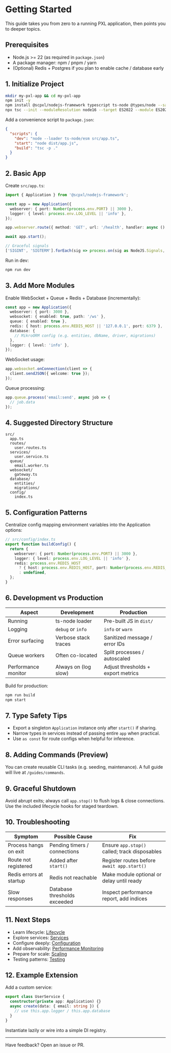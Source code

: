 # Getting Started

This guide takes you from zero to a running PXL application, then points you to deeper topics.

## Prerequisites

- Node.js >= 22 (as required in `package.json`)
- A package manager: npm / pnpm / yarn
- (Optional) Redis + Postgres if you plan to enable cache / database early

## 1. Initialize Project

```bash
mkdir my-pxl-app && cd my-pxl-app
npm init -y
npm install @scpxl/nodejs-framework typescript ts-node @types/node --save-dev
npx tsc --init --moduleResolution node16 --target ES2022 --module ES2022
```

Add a convenience script to `package.json`:

```json
{
  "scripts": {
    "dev": "node --loader ts-node/esm src/app.ts",
    "start": "node dist/app.js",
    "build": "tsc -p ."
  }
}
```

## 2. Basic App

Create `src/app.ts`:

```ts
import { Application } from '@scpxl/nodejs-framework';

const app = new Application({
  webserver: { port: Number(process.env.PORT) || 3000 },
  logger: { level: process.env.LOG_LEVEL || 'info' },
});

app.webserver.route({ method: 'GET', url: '/health', handler: async () => ({ ok: true }) });

await app.start();

// Graceful signals
['SIGINT', 'SIGTERM'].forEach(sig => process.on(sig as NodeJS.Signals, () => app.stop()));
```

Run in dev:

```bash
npm run dev
```

## 3. Add More Modules

Enable WebSocket + Queue + Redis + Database (incrementally):

```ts
const app = new Application({
  webserver: { port: 3000 },
  websocket: { enabled: true, path: '/ws' },
  queue: { enabled: true },
  redis: { host: process.env.REDIS_HOST || '127.0.0.1', port: 6379 },
  database: {
    // MikroORM config (e.g. entities, dbName, driver, migrations)
  },
  logger: { level: 'info' },
});
```

WebSocket usage:

```ts
app.websocket.onConnection(client => {
  client.sendJSON({ welcome: true });
});
```

Queue processing:

```ts
app.queue.process('email:send', async job => {
  // job.data
});
```

## 4. Suggested Directory Structure

```
src/
  app.ts
  routes/
    user.routes.ts
  services/
    user.service.ts
  queue/
    email.worker.ts
  websocket/
    gateway.ts
  database/
    entities/
    migrations/
  config/
    index.ts
```

## 5. Configuration Patterns

Centralize config mapping environment variables into the Application options:

```ts
// src/config/index.ts
export function buildConfig() {
  return {
    webserver: { port: Number(process.env.PORT) || 3000 },
    logger: { level: process.env.LOG_LEVEL || 'info' },
    redis: process.env.REDIS_HOST
      ? { host: process.env.REDIS_HOST, port: Number(process.env.REDIS_PORT) || 6379 }
      : undefined,
  };
}
```

## 6. Development vs Production

| Aspect              | Development          | Production                         |
| ------------------- | -------------------- | ---------------------------------- |
| Running             | ts-node loader       | Pre-built JS in `dist/`            |
| Logging             | `debug` or `info`    | `info` or `warn`                   |
| Error surfacing     | Verbose stack traces | Sanitized message / error IDs      |
| Queue workers       | Often co-located     | Split processes / autoscaled       |
| Performance monitor | Always on (log slow) | Adjust thresholds + export metrics |

Build for production:

```bash
npm run build
npm start
```

## 7. Type Safety Tips

- Export a singleton `Application` instance only after `start()` if sharing.
- Narrow types in services instead of passing entire `app` when practical.
- Use `as const` for route configs when helpful for inference.

## 8. Adding Commands (Preview)

You can create reusable CLI tasks (e.g. seeding, maintenance). A full guide will live at `/guides/commands`.

## 9. Graceful Shutdown

Avoid abrupt exits; always call `app.stop()` to flush logs & close connections. Use the included lifecycle hooks for staged teardown.

## 10. Troubleshooting

| Symptom                 | Possible Cause               | Fix                                           |
| ----------------------- | ---------------------------- | --------------------------------------------- |
| Process hangs on exit   | Pending timers / connections | Ensure `app.stop()` called; track disposables |
| Route not registered    | Added after `start()`        | Register routes before `await app.start()`    |
| Redis errors at startup | Redis not reachable          | Make module optional or delay until ready     |
| Slow responses          | Database thresholds exceeded | Inspect performance report, add indices       |

## 11. Next Steps

- Learn lifecycle: [Lifecycle](/concepts/lifecycle)
- Explore services: [Services](/concepts/services)
- Configure deeply: [Configuration](/guides/configuration)
- Add observability: [Performance Monitoring](/guides/performance-monitoring)
- Prepare for scale: [Scaling](/guides/scaling)
- Testing patterns: [Testing](/guides/testing)

## 12. Example Extension

Add a custom service:

```ts
export class UserService {
  constructor(private app: Application) {}
  async create(data: { email: string }) {
    // use this.app.logger / this.app.database
  }
}
```

Instantiate lazily or wire into a simple DI registry.

---

Have feedback? Open an issue or PR.
